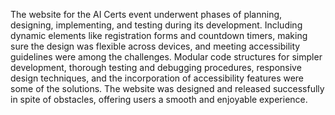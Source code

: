 The website for the AI Certs event underwent phases of planning, designing, implementing, and testing during its development. Including dynamic elements like registration forms and countdown timers, making sure the design was flexible across devices, and meeting accessibility guidelines were among the challenges. Modular code structures for simpler development, thorough testing and debugging procedures, responsive design techniques, and the incorporation of accessibility features were some of the solutions. The website was designed and released successfully in spite of obstacles, offering users a smooth and enjoyable experience.

